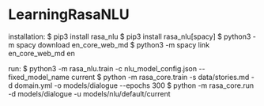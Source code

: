 # LearningRasaNLU

installation:
$ pip3 install rasa_nlu
$ pip3 install rasa_nlu[spacy]
$ python3 -m spacy download en_core_web_md
$ python3 -m spacy link en_core_web_md en

run:
$ python3 -m rasa_nlu.train -c nlu_model_config.json --fixed_model_name current
$ python -m rasa_core.train -s data/stories.md -d domain.yml -o models/dialogue --epochs 300
$ python -m rasa_core.run -d models/dialogue -u models/nlu/default/current
